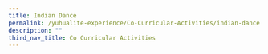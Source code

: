 ```yaml
---
title: Indian Dance
permalink: /yuhualite-experience/Co-Curricular-Activities/indian-dance
description: ""
third_nav_title: Co Curricular Activities
---
```

